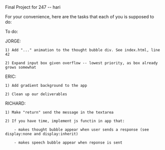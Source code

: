 Final Project for 247 -- hari

For your convenience, here are the tasks that each of you is supposed to do:  

To do:

  JORGE: 

    1) Add "..." animation to the thought bubble div. See index.html, line 42

    2) Expand input box given overflow -- lowest priority, as box already grows somewhat

  ERIC:

    1) Add gradient background to the app

    2) Clean up our deliverables
  
  RICHARD: 

    1) Make "return" send the message in the textarea

    2) If you have time, implement js functin in app that:

        - makes thought bubble appear when user sends a response (see display:none and display:inherit)

        - makes speech bubble appear when reponse is sent



